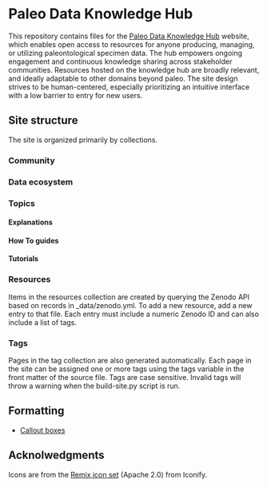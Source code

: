# Paleo Data Knowledge Hub

This repository contains files for the [Paleo Data Knowledge Hub](https://paleo-data.github.io/knowledge-hub) website, which enables open access to resources for anyone producing, managing, or utilizing paleontological specimen data. The hub empowers ongoing engagement and continuous knowledge sharing across stakeholder communities. Resources hosted on the knowledge hub are broadly relevant, and ideally adaptable to other domains beyond paleo. The site design strives to be human-centered, especially prioritizing an intuitive interface with a low barrier to entry for new users.

## Site structure

The site is organized primarily by collections.

### Community

### Data ecosystem

### Topics

#### Explanations

#### How To guides

#### Tutorials

### Resources

Items in the resources collection are created by querying the Zenodo API based on records in _data/zenodo.yml. To add a new resource, add a new entry to that file. Each entry must include a numeric Zenodo ID and can also include a list of tags.

### Tags

Pages in the tag collection are also generated automatically. Each page in the site can be assigned one or more tags using the tags variable in the front matter of the
source file. Tags are case sensitive. Invalid tags will throw a warning when the build-site.py script is run.

## Formatting

- [Callout boxes](https://mmistakes.github.io/minimal-mistakes/docs/utility-classes/#notices)

## Acknolwedgments

Icons are from the [Remix icon set](https://icon-sets.iconify.design/ri/) (Apache 2.0) from Iconify. 

